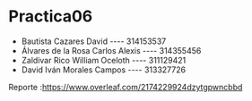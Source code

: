 # Practica06
- Bautista Cazares David ---- 314153537
- Álvares de la Rosa Carlos Alexis ---- 314355456
- Zaldivar Rico William Oceloth ---- 311129421 
- David Iván Morales Campos ---- 313327726

Reporte :https://www.overleaf.com/2174229924dzytgpwncbbd
